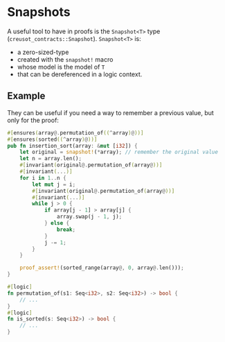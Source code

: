 # Snapshots

A useful tool to have in proofs is the `Snapshot<T>` type (`creusot_contracts::Snapshot`). `Snapshot<T>` is:

- a zero-sized-type
- created with the `snapshot!` macro
- whose model is the model of `T`
- that can be dereferenced in a logic context.

## Example

They can be useful if you need a way to remember a previous value, but only for the proof:

```rust
#[ensures(array@.permutation_of((^array)@))]
#[ensures(sorted((^array)@))]
pub fn insertion_sort(array: &mut [i32]) {
    let original = snapshot!(*array); // remember the original value
    let n = array.len();
    #[invariant(original@.permutation_of(array@))]
    #[invariant(...)]
    for i in 1..n {
        let mut j = i;
        #[invariant(original@.permutation_of(array@))]
        #[invariant(...)]
        while j > 0 {
            if array[j - 1] > array[j] {
                array.swap(j - 1, j);
            } else {
                break;
            }
            j -= 1;
        }
    }

    proof_assert!(sorted_range(array@, 0, array@.len()));
}

#[logic]
fn permutation_of(s1: Seq<i32>, s2: Seq<i32>) -> bool {
    // ...
}
#[logic]
fn is_sorted(s: Seq<i32>) -> bool {
    // ...
}
```
